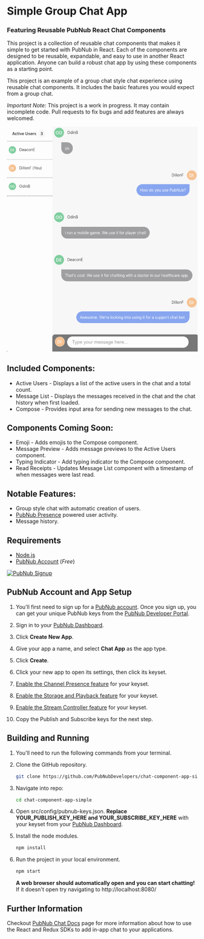 # Simple Group Chat App 
### Featuring Reusable PubNub React Chat Components 

This project is a collection of reusable chat components that makes it simple to get started with PubNub in React. Each of the components are designed to be reusable, expandable, and easy to use in another React application. Anyone can build a robust chat app by using these components as a starting point. 

This project is an example of a group chat style chat experience using reusable chat components. It includes the basic features you would expect from a group chat.

*Important Note:* This project is a work in progress. It may contain incomplete code. Pull requests to fix bugs and add features are always welcomed.

<a href="https://www.pubnub.com/">
    <img alt="Component Chat Demo" src="https://github.com/PubNubDevelopers/chat-component-app-simple/raw/master/group-chat-components.png" width=800/>
</a>

## Included Components:
- Active Users - Displays a list of the active users in the chat and a total count.
- Message List - Displays the messages received in the chat and the chat history when first loaded.
- Compose - Provides input area for sending new messages to the chat.

## Components Coming Soon:
- Emoji - Adds emojis to the Compose component.
- Message Preview - Adds message previews to the Active Users component.
- Typing Indicator - Add typing indicator to the Compose component.
- Read Receipts - Updates Message List component with a timestamp of when messages were last read. 

## Notable Features:
- Group style chat with automatic creation of users.
- [PubNub Presence](https://www.pubnub.com/products/presence/) powered user activity.
- Message history.
## Requirements

- [Node.js](https://nodejs.org/en/)
- [PubNub Account](#pubnub-account) (*Free*) 

<a href="https://dashboard.pubnub.com/signup">
    <img alt="PubNub Signup" src="https://i.imgur.com/og5DDjf.png" width=260 height=97/>
</a>

## PubNub Account and App Setup

1. You’ll first need to sign up for a [PubNub account](https://dashboard.pubnub.com/signup/). Once you sign up, you can get your unique PubNub keys from the [PubNub Developer Portal](https://admin.pubnub.com/).

1. Sign in to your [PubNub Dashboard](https://dashboard.pubnub.com/).

1. Click **Create New App**.

1. Give your app a name, and select **Chat App** as the app type.

1. Click **Create**.

1. Click your new app to open its settings, then click its keyset.

1. [Enable the Channel Presence feature](https://support.pubnub.com/support/solutions/articles/14000043562-how-do-i-enable-the-channel-presence-feature-/) for your keyset.

1. [Enable the Storage and Playback feature](https://support.pubnub.com/support/solutions/articles/14000043644-how-do-i-enable-the-message-history-feature-) for your keyset.

1. [Enable the Stream Controller feature](https://support.pubnub.com/support/solutions/articles/14000043662-how-do-i-enable-wildcard-subscribe-for-my-pubnub-keys-) for your keyset.

1. Copy the Publish and Subscribe keys for the next step.

## Building and Running

1. You'll need to run the following commands from your terminal.

1. Clone the GitHub repository.

    ```bash
    git clone https://github.com/PubNubDevelopers/chat-component-app-simple.git
    ```

1. Navigate into repo:

    ```bash
    cd chat-component-app-simple
    ```

1. Open src/config/pubnub-keys.json. **Replace YOUR_PUBLISH_KEY_HERE and YOUR_SUBSCRIBE_KEY_HERE** with your keyset from your [PubNub Dashboard](https://dashboard.pubnub.com/).

1. Install the node modules.

    ```bash
    npm install
    ```

1. Run the project in your local environment.

    ```bash
    npm start
    ```

    **A web browser should automatically open and you can start chatting!** If it doesn't open try navigating to http://localhost:8080/


## Further Information

Checkout [PubNub Chat Docs](https://www.pubnub.com/docs/chat) page for more information about how to use the React and Redux SDKs to add in-app chat to your applications.



